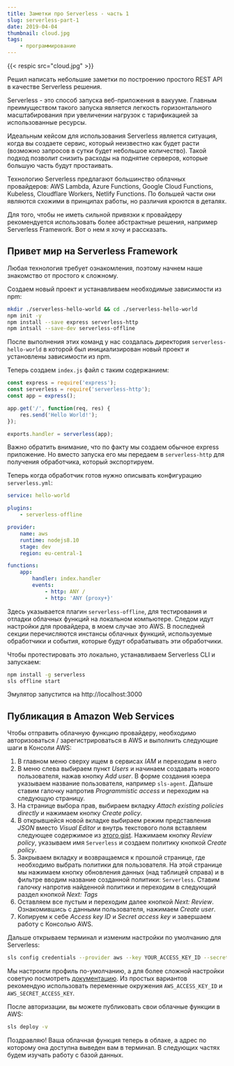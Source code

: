 ```yaml
---
title: Заметки про Serverless - часть 1
slug: serverless-part-1
date: 2019-04-04
thumbnail: cloud.jpg
tags:
    - программирование
---
```


{{< respic src="cloud.jpg" >}}

Решил написать небольшие заметки по построению простого REST API в качестве Serverless решения.

Serverless - это способ запуска веб-приложения в вакууме. Главным преимуществом такого запуска
является легкость горизонтального масштабирования при увеличении нагрузок с тарификацией за
использованные ресурсы.

Идеальным кейсом для использования Serverless является ситуация, когда вы создаете сервис, который
неизвестно как будет расти (возможно запросов в сутки будет небольшое количество). Такой подход
позволит снизить расходы на поднятие серверов, которые большую часть будут простаивать.

Технологию Serverless предлагают большинство облачных провайдеров: AWS Lambda, Azure Functions,
Google Cloud Functions, Kubeless, Cloudflare Workers, Netlify Functions. По большей части они
являются схожими в принципах работы, но различия кроются в деталях.

Для того, чтобы не иметь сильной привязки к провайдеру рекомендуется использовать более абстрактные
решения, например Serverless Framework. Вот о нем я хочу и рассказать.

## Привет мир на Serverless Framework

Любая технология требует ознакомления, поэтому начнем наше знакомство от простого к сложному.

Создаем новый проект и устанавливаем необходимые зависимости из npm:

```sh
mkdir ./serverless-hello-world && cd ./serverless-hello-world
npm init -y
npm install --save express serverless-http
npm intsall --save-dev serverless-offline
```

После выполнения этих команд у нас создалась директория `serverless-hello-world` в которой был
инициализирован новый проект и установлены зависимости из npm.

Теперь создаем `index.js` файл с таким содержанием:

```js
const express = require('express');
const serverless = require('serverless-http');
const app = express();

app.get('/', function(req, res) {
    res.send('Hello World!');
});

exports.handler = serverless(app);
```

Важно обратить внимание, что по факту мы создаем обычное express приложение. Но вместо запуска его
мы передаем в `serverless-http` для получения обработчика, который экспортируем.

Теперь когда обработчик готов нужно описывать конфигурацию `serverless.yml`:

```yml
service: hello-world

plugins:
    - serverless-offline

provider:
    name: aws
    runtime: nodejs8.10
    stage: dev
    region: eu-central-1

functions:
    app:
        handler: index.handler
        events:
            - http: ANY /
            - http: 'ANY {proxy+}'
```

Здесь указывается плагин `serverless-offline`, для тестирования и отладки облачных функций на
локальном компьютере. Следом идут настройки для провайдера, в моем случае это AWS. В последней
секции перечисляются инстансы облачных функций, используемые обработчики и события, которые будут
обрабатывать эти обработчики.

Чтобы протестировать это локально, устанавливаем Serverless CLI и запускаем:

```sh
npm install -g serverless
sls offline start
```

Эмулятор запустится на http://localhost:3000

## Публикация в Amazon Web Services

Чтобы отправить облачную функцию провайдеру, необходимо авторизоваться / зарегистрироваться в AWS и
выполнить следующие шаги в Консоли AWS:

1. В главном меню сверху ищем в сервисах _IAM_ и переходим в него
1. В меню слева выбираем пункт _Users_ и начинаем создавать нового пользователя, нажав кнопку _Add
   user_. В форме создания юзера указываем название пользователя, например `sls-agent`. Дальше
   ставим галочку напротив _Programmistic access_ и переходим на следующую страницу.
1. На странице выбора прав, выбираем вкладку _Attach existing policies directly_ и нажимаем кнопку
   _Create policy_.
1. В открывшейся новой вкладке выбираем режим представления _JSON_ вместо _Visual Editor_ и внутрь
   текстового поля вставляем следующее содержимое из
   [этого gist](https://gist.github.com/ServerlessBot/7618156b8671840a539f405dea2704c8). Нажимаем
   кнопку _Review policy_, указываем имя `Serverless` и создаем политику кнопкой _Create policy_.
1. Закрываем вкладку и возвращаемся к прошлой странице, где необходимо выбрать политики для
   пользователя. На этой странице мы нажимаем кнопку обновления данных (над таблицей справа) и в
   фильтре вводим название созданной политики: `Serverless`. Ставим галочку напротив найденной
   политики и переходим в следующий раздел кнопкой _Next: Tags_
1. Оставляем все пустым и переходим далее кнопкой _Next: Review_. Ознакомившись с данными
   пользователя, нажимаем _Create user_.
1. Копируем к себе _Access key ID_ и _Secret access key_ и завершаем работу с Консолью AWS.

Дальше открываем терминал и изменим настройки по умолчанию для Serverless:

```sh
sls config credentials --provider aws --key YOUR_ACCESS_KEY_ID --secret YOUR_SECRET_ACCESS_KEY
```

Мы настроили профиль по-умолчанию, а для более сложной настройки советую посмотреть
[документацию](https://serverless.com/framework/docs/providers/aws/guide/credentials/). Из простых
вариантов рекомендую использовать переменные окружения `AWS_ACCESS_KEY_ID` и
`AWS_SECRET_ACCESS_KEY`.

После авторизации, вы можете публиковать свои облачные функции в AWS:

```sh
sls deploy -v
```

Поздравляю! Ваша облачная функция теперь в облаке, а адрес по которому она доступна выведен вам в
терминал. В следующих частях будем изучать работу с базой данных.
